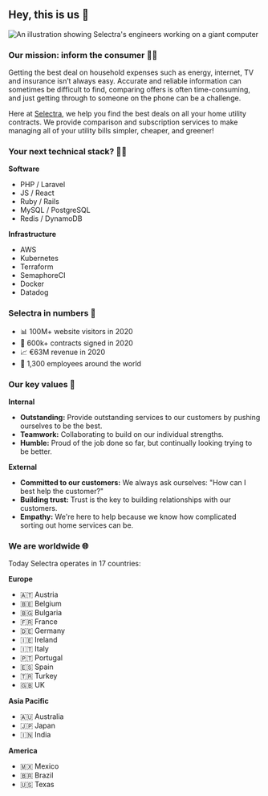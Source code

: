 ## Hey, this is us 👋

![An illustration showing Selectra's engineers working on a giant computer](https://user-images.githubusercontent.com/2109178/134176963-915c965e-df94-41dc-8d3d-2dfbfa047a58.png)

### Our mission: inform the consumer 🕵️‍♂️

Getting the best deal on household expenses such as energy, internet, TV and insurance isn’t always easy. Accurate and reliable information can sometimes be difficult to find, comparing offers is often time-consuming, and just getting through to someone on the phone can be a challenge.

Here at [Selectra](https://selectra.com/), we help you find the best deals on all your home utility contracts. We provide comparison and subscription services to make managing all of your utility bills simpler, cheaper, and greener!

### Your next technical stack? 👩‍💻

**Software**
* PHP / Laravel
* JS / React
* Ruby / Rails
* MySQL / PostgreSQL
* Redis / DynamoDB

**Infrastructure**
* AWS
* Kubernetes
* Terraform
* SemaphoreCI
* Docker
* Datadog

### Selectra in numbers 💯

* 📊 100M+ website visitors in 2020
* 📝 600k+ contracts signed in 2020
* 📈 €63M revenue in 2020
* 🤙 1,300 employees around the world

### Our key values 🤗

**Internal**

* **Outstanding:** Provide outstanding services to our customers by pushing ourselves to be the best.
* **Teamwork:** Collaborating to build on our individual strengths.
* **Humble:** Proud of the job done so far, but continually looking trying to be better.

**External**

* **Committed to our customers:** We always ask ourselves: "How can I best help the customer?"
* **Building trust:** Trust is the key to building relationships with our customers.
* **Empathy:** We're here to help because we know how complicated sorting out home services can be.


### We are worldwide 🌐

Today Selectra operates in 17 countries:

**Europe**
  * 🇦🇹 Austria
  * 🇧🇪 Belgium
  * 🇧🇬 Bulgaria
  * 🇫🇷 France
  * 🇩🇪 Germany
  * 🇮🇪 Ireland
  * 🇮🇹 Italy
  * 🇵🇹 Portugal
  * 🇪🇸 Spain
  * 🇹🇷 Turkey
  * 🇬🇧 UK

**Asia Pacific**
  * 🇦🇺 Australia
  * 🇯🇵 Japan
  * 🇮🇳 India

**America**
  * 🇲🇽 Mexico
  * 🇧🇷 Brazil
  * 🇺🇸 Texas
